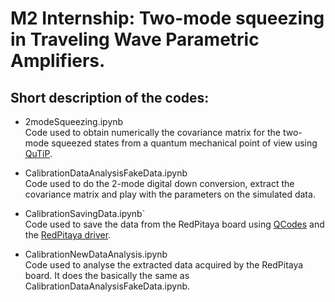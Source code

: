 # M2 Internship: Two-mode squeezing in Traveling Wave Parametric Amplifiers.

## Short description of the codes:

* 2modeSqueezing.ipynb\
  Code used to obtain numerically the covariance matrix for the two-mode squeezed states from a quantum mechanical point of view using [QuTiP](https://github.com/qutip/qutip).
  
* CalibrationDataAnalysisFakeData.ipynb\
  Code used to do the 2-mode digital down conversion, extract the covariance matrix and play with the parameters on the simulated data.
  
* CalibrationSavingData.ipynb`\
  Code used to save the data from the RedPitaya board using [QCodes](https://github.com/QCoDeS/Qcodes) and the [RedPitaya driver](https://github.com/QCoherence/QCodes-drivers).
  
* CalibrationNewDataAnalysis.ipynb\
  Code used to analyse the extracted data acquired by the RedPitaya board. It does the basically the same as CalibrationDataAnalysisFakeData.ipynb.
  
